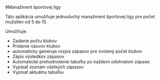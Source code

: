 #Manažment športovej ligy

Táto aplikácia umožňuje jednoduchý manažment športovej ligy pre počet mužstiev od 5 do 10.

Umožňuje:
- Zadanie počtu klubov
- Pridanie názvov klubov
- automaticky generuje rozpis zápasov pre zvolený počet klubov
- Zápis výsledkov zápasov
- Automatické prehodnotenie tabuľky po každom odohratom zápase.
- Vypísať zoznam všetkých zápasov
- Vypísať aktuálnu tabuľku